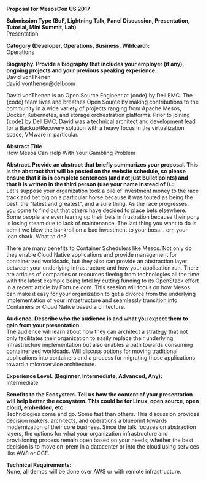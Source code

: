 **Proposal for MesosCon US 2017**  

**Submission Type (BoF, Lightning Talk, Panel Discussion, Presentation, Tutorial, Mini Summit, Lab)**  
Presentation

**Category (Developer, Operations, Business, Wildcard):**  
Operations

**Biography. Provide a biography that includes your employer (if any), ongoing projects and your previous speaking experience.:**  
David vonThenen  
david.vonthenen@dell.com  

David vonThenen is an Open Source Engineer at {code} by Dell EMC. The {code} team lives and breathes Open Source by making contributions to the community in a wide variety of projects ranging from Apache Mesos, Docker, Kubernetes, and storage orchestration platforms. Prior to joining {code} by Dell EMC, David was a technical architect and development lead for a Backup/Recovery solution with a heavy focus in the virtualization space, VMware in particular.

**Abstract Title**  
How Mesos Can Help With Your Gambling Problem

**Abstract. Provide an abstract that briefly summarizes your proposal. This is the abstract that will be posted on the website schedule, so please ensure that it is in complete sentences (and not just bullet points) and that it is written in the third person (use your name instead of I).:**  
Let's suppose your organization took a pile of investment money to the race track and bet big on a particular horse because it was touted as being the best, the "latest and greatest", and a sure thing. As the race progresses, you come to find out that others have decided to place bets elsewhere. Some people are even tearing up their bets in frustration because their pony is losing steam due to lack of maintenance. The last thing you want to do is admit we blew the bankroll on a bad investment to your boss... err, your loan shark. What to do?

There are many benefits to Container Schedulers like Mesos. Not only do they enable Cloud Native applications and provide management for containerized workloads, but they also can provide an abstraction layer between your underlying infrastructure and how your application run. There are articles of companies or resources fleeing from technologies all the time with the latest example being Intel by cutting funding to its OpenStack effort in a recent article by Fortune.com. This session will focus on how Mesos can make it easy for your organization to get a divorce from the underlying implementation of your infrastructure and seamlessly transition into Containers or Cloud Native based architecture.

**Audience. Describe who the audience is and what you expect them to gain from your presentation.:**  
The audience will learn about how they can architect a strategy that not only facilitates their organization to easily replace their underlying infrastructure implementation but also enables a path towards consuming containerized workloads. Will discuss options for moving traditional applications into containers and a process for migrating those applications toward a microservice architecture.

**Experience Level. (Beginner, Intermediate, Advanced, Any):**  
Intermediate

**Benefits to the Ecosystem. Tell us how the content of your presentation will help better the ecosystem. This could be for Linux, open source, open cloud, embedded, etc.:**  
Technologies come and go. Some fast than others. This discussion provides decision makers, architects, and operations a blueprint towards modernization of their core business. Since the talk focuses on abstraction layers, the options for what your organization infrastructure and provisioning process remain open based on your needs; whether the best decision is to move on-prem in a datacenter or into the cloud using services like AWS or GCE.

**Technical Requirements:**  
None, all demos will be done over AWS or with remote infrastructure.
